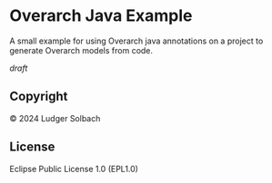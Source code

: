 # Overarch Java Example
A small example for using Overarch java annotations on a project to generate Overarch models from code.

*draft*

## Copyright
© 2024 Ludger Solbach

## License
Eclipse Public License 1.0 (EPL1.0)
